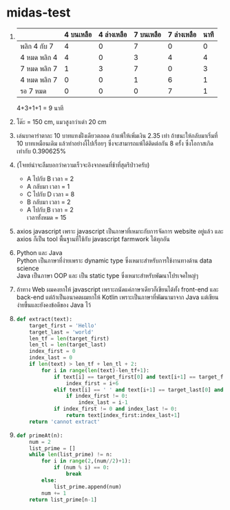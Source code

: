 # midas-test

1.  
    |  | 4 บนเหลือ | 4 ล่างเหลือ  | 7 บนเหลือ | 7 ล่างเหลือ  | นาที |
    |-|-|-|-|-|-|
    | พลิก 4 กับ 7  | 4 | 0 | 7 | 0 | 0 |
    | 4 หมด พลิก 4 | 4 | 0 | 3 | 4 | 4 |
    | 7 หมด พลิก 7 | 1 | 3 | 7 | 0 | 3 |
    | 4 หมด พลิก 7 | 0 | 0 | 1 | 6 | 1 |
    | รอ 7 หมด | 0 | 0 | 0 | 7 | 1 |
    4+3+1+1 = 9 นาที
1. โต๊ะ = 150 cm, แมวสูงกว่าเต่า 20 cm
1. เล่นบาคาร่าตาละ 10 บาทแทงฝั่งเดียวตลอด ถ้าแพ้ให้เพิ่มเงิน 2.35 เท่า ถ้าชนะให้กลับมาเริ่มที่ 10 บาทเหมือนเดิม แล้วทำอย่างงี้ไปเรื่อยๆ ซึ่งจะสามารถแพ้ได้ติดต่อกัน 8 ครั้ง ซึ่งโอกาสเกิดเท่ากับ 0.390625%

1. (โจทย์น่าจะลืมบอกว่าความเร็วจะอิงจากคนที่ช้าที่สุดรึป่าวครับ)
    * A ไปกับ B เวลา = 2
    * A กลับมา เวลา = 1
    * C ไปกับ D เวลา = 8
    * B กลับมา เวลา = 2
    * A ไปกับ ฺB เวลา = 2\
เวลาทั้งหมด = 15

1. axios javascript เพราะ javascript เป็นภาษาที่เหมาะกับการจัดการ website อยู่แล้ว และ axios ก็เป็น tool พื้นฐานที่ใช้กับ javascript farmwork ได้ทุกอัน

1. Python และ Java\
Python เป็นภาษาที่ง่ายเพราะ dynamic type ซึ่งเหมาะสำหรับการใช้งานทางด้าน data science\
Java เป็นภาษา OOP และ เป็น static type ซึ่งเหมาะสำหรับพัฒนาโปรเจคใหญ่ๆ

1. ถ้าทาง Web ผมคงยกให้ javascript เพราะถนัดแค่ภาษาเดียวก็เขียนได้ทั้ง front-end และ back-end แต่ถ้าเป็นอนาคตผมยกให้ Kotlin เพราะเป็นภาษาที่พัฒนามาจาก Java แต่เขียนง่ายขึ้นและยังคงข้อดีของ Java ไว้

1.  
    ```python
    def extract(text):
        target_first = 'Hello'
        target_last = 'world'
        len_tf = len(target_first)
        len_tl = len(target_last)
        index_first = 0
        index_last = 0
        if len(text) > len_tf + len_tl + 2:
            for i in range(len(text)-len_tf+1):
                if text[i] == target_first[0] and text[i+1] == target_first[1] and text[i+2] == target_first[2] and text[i+3] == target_first[3] and text[i+4] == target_first[4] and text[i+5] == ' ':
                    index_first = i+6
                elif text[i] == ' ' and text[i+1] == target_last[0] and text[i+2] == target_last[1] and text[i+3] == target_last[2] and text[i+4] == target_last[3] and text[i+5] == target_last[4]:
                    if index_first != 0:
                        index_last = i-1
                if index_first != 0 and index_last != 0:
                    return text[index_first:index_last+1]
        return 'cannot extract'
    ```

1. 
    ```python
    def primeAt(n):
        num = 2
        list_prime = []
        while len(list_prime) != n:
            for i in range(2,(num//2)+1):
                if (num % i) == 0:  
                    break
            else:
                list_prime.append(num)
            num += 1
        return list_prime[n-1]
    ```
